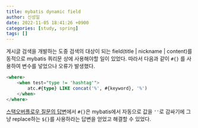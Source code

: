 ```yaml
---
title: mybatis dynamic field
author: 신성일
date: 2022-11-05 18:41:26 +0900
categories: [study, spring]
tags: []
---
```


게시글 검색을 개발하는 도중 검색의 대상이 되는 field(title \| nickname \| content)를 동적으로 mybatis 쿼리문 상에 사용해야할 일이 있었다. 따라서 다음과 같이 `#{}` 를 사용하여 변수를 넣었으나 오류가 발생했다.

```sql
<where>
	<when test="type != 'hashtag'">
		atc.#{type} LIKE concat('%', #{keyword}, '%')
	</when>
</where>
```

[스택오버플로우 질문의 답변](https://stackoverflow.com/questions/25877458/how-to-pass-dynamic-fields-and-values-using-mybatis-3)에서 `#{}`은 mybatis에서 자동으로 값을 `''`로 감싸기에 그냥 replace하는 `${}`를 사용하라는 답변을 얻었고 해결할 수 있었다.
